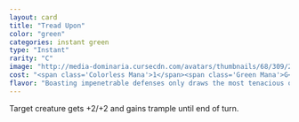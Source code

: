 ```yaml
---
layout: card
title: "Tread Upon"
color: "green"
categories: instant green
type: "Instant"
rarity: "C"
image: "http://media-dominaria.cursecdn.com/avatars/thumbnails/68/309/200/283/635618388651503348.png"
cost: "<span class='Colorless Mana'>1</span><span class='Green Mana'>G</span>"
flavor: "Boasting impenetrable defenses only draws the most tenacious of attackers."
---
```


Target creature gets +2/+2 and gains trample until end of turn.
